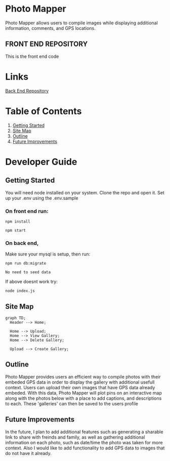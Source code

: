 
# Photo Mapper

Photo Mapper allows users to compile images while displaying additional information, comments, and GPS locations.

## FRONT END REPOSITORY
This is the front end code

# Links

[Back End Repository](https://github.com/chris-kayahara/capstone-server "BACK END")

# Table of Contents
1. [Getting Started](#start)
2. [Site Map](#map)
3. [Outline](#outline)
4. [Future Improvements](#future)

# Developer Guide
## Getting Started <a name="start"></a>
You will need node installed on your system.
Clone the repo and open it.
Set up your .env using the .env.sample

### On front end run:

`npm install`

`npm start`

### On back end,
Make sure your mysql is setup,
then
run:

`npm run db:migrate`

`No need to seed data`

If above doesnt work try:

`node index.js`

## Site Map <a name="map"></a>
```mermaid
graph TD;
  Header --> Home;
  
  Home --> Upload;
  Home --> View Gallery;
  Home --> Delete Gallery;

  Upload --> Create Gallery;

```

## Outline <a name="outline"></a>
Photo Mapper provides users an efficient way to compile photos with their embeded GPS data in order to display the gallery with additional usefull context. Users can upload their own images that have GPS data already embeded. With this data, Photo Mapper will plot pins on an interactive map along with the photos below with a place to add captions, and descriptions to each. These 'galleries' can then be saved to the users profile 

## Future Improvements <a name="future"></a>
In the future, I plan to add additional features such as generating a sharable link to share with freinds and family, as well as gathering additional information on each photo, such as date/time the photo was taken for more context. Also I would like to add functionality to add GPS data to images that do not have it already. 